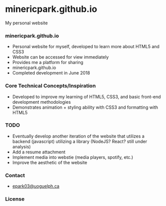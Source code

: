 # minericpark.github.io
My personal website


### minericpark.github.io

- Personal website for myself, developed to learn more about HTML5 and CSS3
- Website can be accessed for view immediately
- Provides me a platform for sharing
- minericpark.github.io
- Completed development in June 2018

### Core Technical Concepts/Inspiration

- Developed to improve my learning of HTML5, CSS3, and basic front-end development methodologies
- Demonstrates animation + styling ability with CSS3 and formatting with HTML5

### TODO
- Eventually develop another iteration of the website that utilizes a backend (javascript) utilizing a library (NodeJS? React? still under analysis)
- Add a resume attachment
- Implement media into webstie (media players, spotify, etc.)
- Improve the aesthetic of the website

### Contact
- epark03@uoguelph.ca

### License
